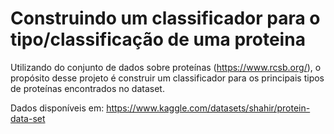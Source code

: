 # Construindo um classificador para o tipo/classificação de uma proteina

Utilizando do conjunto de dados sobre proteínas (https://www.rcsb.org/), o propósito desse projeto é construir um classificador para os principais tipos de proteínas encontrados no dataset.

Dados disponíveis em: https://www.kaggle.com/datasets/shahir/protein-data-set
